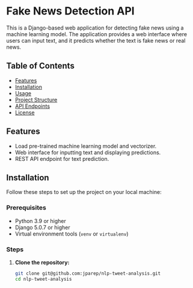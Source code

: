 # Fake News Detection API

This is a Django-based web application for detecting fake news using a machine learning model. The application provides a web interface where users can input text, and it predicts whether the text is fake news or real news.

## Table of Contents

- [Features](#features)
- [Installation](#installation)
- [Usage](#usage)
- [Project Structure](#project-structure)
- [API Endpoints](#api-endpoints)
- [License](#license)

## Features

- Load pre-trained machine learning model and vectorizer.
- Web interface for inputting text and displaying predictions.
- REST API endpoint for text prediction.

## Installation

Follow these steps to set up the project on your local machine:

### Prerequisites

- Python 3.9 or higher
- Django 5.0.7 or higher
- Virtual environment tools (`venv` or `virtualenv`)

### Steps

1. **Clone the repository:**

   ```bash
   git clone git@github.com:jparep/nlp-tweet-analysis.git
   cd nlp-tweet-analysis
